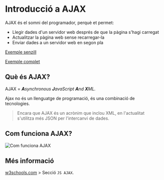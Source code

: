 Introducció a AJAX
==================



AJAX és el somni del programador, perquè et permet:
* Llegir dades d'un servidor web després de que la pàgina s'hagi carregat
* Actualitzar la pàgina web sense recarregar-la
* Enviar dades a un servidor web en segon pla

[Exemple senzill](https://www.w3schools.com/js/tryit.asp?filename=tryjs_ajax_first)

[Exemple complet](https://www.w3schools.com/js/tryit.asp?filename=tryjs_ajax_app)

Què és AJAX?
-------------
AJAX = _**A**synchronous **J**avaScript **A**nd **X**ML._

Ajax no és un llenguatge de programació, és una combinació de tecnologies.

> Encara que AJAX és un acrònim que inclou XML, en l'actualitat s'utilitza més JSON per l'intercanvi de dades.

Com funciona AJAX?
-----------------

![Com funciona AJAX](https://www.w3schools.com/js/pic_ajax.gif)


Més informació
--------------
[w3schools.com](https://www.w3schools.com/js/default.asp) > Secció `JS AJAX`.